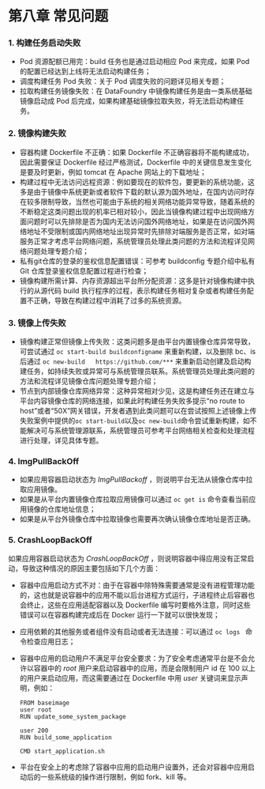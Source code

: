 # 第八章 常见问题

### 1. 构建任务启动失败  
*  Pod 资源配额已用完：build 任务也是通过启动相应 Pod 来完成，如果 Pod 的配置已经达到上线将无法启动构建任务；
*  调度构建任务 Pod 失败：关于 Pod 调度失败的问题详见相关专题；
*  拉取构建任务镜像失败：在 DataFoundry 中镜像构建任务是由一类系统基础镜像启动成 Pod 后完成，如果构建基础镜像拉取失败，将无法启动构建任务。

### 2. 镜像构建失败  
* 容器构建 Dockerfile 不正确：如果 Dockerfile 不正确容器将不能构建成功，因此需要保证 Dockerfile 经过严格测试，Dockerfile 中的关键信息发生变化是要及时更新，例如 tomcat 在 Apache 网站上的下载地址；
* 构建过程中无法访问远程资源：例如要现在的软件包，要更新的系统功能，这多是由于镜像中系统更新或者软件下载的默认源为国外地址，在国内访问时存在较多限制导致，当然也可能由于系统的相关网络功能异常导致，随着系统的不断稳定这类问题出现的机率已相对较小，因此当镜像构建过程中出现网络方面问题时可以先排除是否为国内无法访问国外网络地址，如果是在访问国外网络地址不受限制或国内网络地址出现异常时先排除对端服务是否正常，如对端服务正常才考虑平台网络问题，系统管理员处理此类问题的方法和流程详见网络问题处理专题介绍；
* 私有git仓库的登录的鉴权信息配置错误：可参考 buildconfig 专题介绍中私有 Git 仓库登录鉴权信息配置过程进行检查；
* 镜像构建所需计算、内存资源超出平台所分配资源：这多是针对镜像构建中执行的从源代码 build 执行程序的过程，表示构建任务相对复杂或者构建任务配置不正确，导致在构建过程中消耗了过多的系统资源。

### 3. 镜像上传失败  
* 镜像构建正常但镜像上传失败：这类问题多是由平台内置镜像仓库异常导致，可尝试通过 `oc start-build buildconfigname` 来重新构建，以及删除 bc、is 后通过 `oc new-build   https://github.com/***` 来重新启动创建及启动构建任务，如持续失败或异常可与系统管理员联系。系统管理员处理此类问题的方法和流程详见镜像仓库问题处理专题介绍；
* 节点到内部镜像仓库网络异常：这种异常相对少见，这是构建任务还在建立与平台内容镜像仓库的网络连接，如果此时构建任务失败多提示“no route to host”或者“50X”网关错误，开发者遇到此类问题可以在尝试按照上述镜像上传失败案例中提供的`oc start-build`以及`oc new-build`命令尝试重新构建，如不能解决可与系统管理源联系，系统管理员可参考平台网络相关检查和处理流程进行处理，详见具体专题。

### 4. ImgPullBackOff  
* 如果应用容器启动状态为 *ImgPullBackoff* ，则说明平台无法从镜像仓库中拉取应用镜像。
* 如果是从平台内置镜像仓库拉取应用镜像可以通过 `oc get is` 命令查看当前应用镜像的仓库地址信息；
* 如果是从平台外镜像仓库中拉取镜像也需要再次确认镜像仓库地址是否正确。

### 5. CrashLoopBackOff
如果应用容器启动状态为 *CrashLoopBackOff* ，则说明容器中得应用没有正常启动，导致这种情况的原因主要包括如下几个方面：  
* 容器中应用启动方式不对：由于在容器中除特殊需要通常是没有进程管理功能的，这也就是说容器中的应用不能以后台进程方式运行，子进程终止后容器也会终止，这些在应用适配容器以及 Dockerfile 编写时要格外注意，同时这些错误可以在容器构建完成后在 Docker 运行一下就可以很快发现；
* 应用依赖的其他服务或者组件没有启动或者无法连接：可以通过  `oc logs `  命令检查应用日志；
* 容器中应用的启动用户不满足平台安全要求：为了安全考虑通常平台是不会允许以容器中的 *root* 用户来启动容器中的应用，而是会限制用户 id 在 100 以上的用户来启动应用，而这需要通过在 Dockerfile 中用 *user* 关键词来显示声明，例如：

  ```  
  FROM baseimage
  user root
  RUN update_some_system_package

  user 200
  RUN build_some_application

  CMD start_application.sh
  ```
  
* 平台在安全上的考虑除了容器中应用的启动用户设置外，还会对容器中应用启动后的一些系统级的操作进行限制，例如 fork、kill 等。   	 
